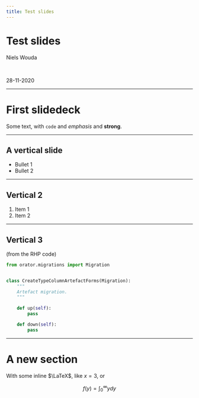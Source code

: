 ```yaml
---
title: Test slides
---
```


# Test slides

Niels Wouda

<br>

28-11-2020

---

# First slidedeck

Some text, with `code` and _emphasis_ and **strong**.

----

## A vertical slide

- Bullet 1
- Bullet 2

----

## Vertical 2

1. Item 1
2. Item 2

----

## Vertical 3

(from the RHP code)

```python
from orator.migrations import Migration


class CreateTypeColumnArtefactForms(Migration):
    """
    Artefact migration.    
    """
    
    def up(self):
        pass

    def down(self):
        pass
```

---

# A new section

With some inline $\LaTeX$, like $x = 3$, or

$$f(y) = \int_0^\infty y dy$$
